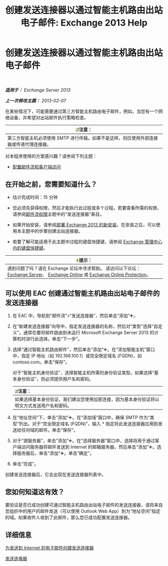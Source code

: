 ﻿---
title: '创建发送连接器以通过智能主机路由出站电子邮件: Exchange 2013 Help'
TOCTitle: 创建发送连接器以通过智能主机路由出站电子邮件
ms:assetid: 4a9ef08e-bd62-4c6b-8790-d24fb0f8f24b
ms:mtpsurl: https://technet.microsoft.com/zh-cn/library/JJ673059(v=EXCHG.150)
ms:contentKeyID: 50490481
ms.date: 01/11/2018
mtps_version: v=EXCHG.150
ms.translationtype: HT
---

# 创建发送连接器以通过智能主机路由出站电子邮件

 

_**适用于：** Exchange Server 2013_

_**上一次修改主题：** 2013-02-07_

在某些情况下，可能需要通过第三方智能主机路由电子邮件，例如，当您有一个网络设备，并希望对出站邮件执行策略检查。

<table>
<thead>
<tr class="header">
<th><img src="images/Bb124558.note(EXCHG.150).gif" title="注意" alt="注意" />注意：</th>
</tr>
</thead>
<tbody>
<tr class="odd">
<td>第三方智能主机必须使用 SMTP 进行传输。如果不是这样，则应使用外部连接器或传递代理连接器。</td>
</tr>
</tbody>
</table>


对本程序使用的方案感兴趣？请参阅下列主题：

  - [配置邮件流和客户端访问](configure-mail-flow-and-client-access-exchange-2013-help.md)

## 在开始之前，您需要知道什么？

  - 估计完成时间：15 分钟

  - 您必须先获得权限，然后才能执行此过程或多个过程。若要查看所需的权限，请参阅[邮件流权限](mail-flow-permissions-exchange-2013-help.md)主题中的“发送连接器”条目。

  - 如果开始安装，请参阅[部署 Exchange 2013 的新安装](deploy-a-new-installation-of-exchange-2013-exchange-2013-help.md)。在安装之后，可以使用本主题中的步骤创建出站连接器。

  - 若要了解可能适用于此主题中过程的键盘快捷键，请参阅 [Exchange 管理中心内的键盘快捷键](keyboard-shortcuts-in-the-exchange-admin-center-exchange-online-protection-help.md)。

<table>
<thead>
<tr class="header">
<th><img src="images/Bb124558.tip(EXCHG.150).gif" title="提示" alt="提示" />提示：</th>
</tr>
</thead>
<tbody>
<tr class="odd">
<td>遇到问题了吗？请在 Exchange 论坛中寻求帮助。 请访问以下论坛：<a href="https://go.microsoft.com/fwlink/p/?linkid=60612">Exchange Server</a>、 <a href="https://go.microsoft.com/fwlink/p/?linkid=267542">Exchange Online</a> 或 <a href="https://go.microsoft.com/fwlink/p/?linkid=285351">Exchange Online Protection</a>。</td>
</tr>
</tbody>
</table>


## 可以使用 EAC 创建通过智能主机路由出站电子邮件的发送连接器

1.  在 EAC 中，导航到“邮件流”\>“发送连接器”，然后单击“添加”![添加图标](images/JJ218640.c1e75329-d6d7-4073-a27d-498590bbb558(EXCHG.150).gif "添加图标")。

2.  在“新建发送连接器”向导中，指定发送连接器的名称，然后对“类型”选择“自定义”。通常在要将邮件路由到未运行 Microsoft Exchange Server 2013 的计算机时进行此选择。单击“下一步”。

3.  选择“通过智能主机路由邮件”，然后单击“添加”![添加图标](images/JJ218640.c1e75329-d6d7-4073-a27d-498590bbb558(EXCHG.150).gif "添加图标")。在“添加智能主机”窗口中，指定 IP 地址（如 192.168.100.1）或完全限定域名 (FQDN)，如 contoso.com。单击“保存”。
    
    对于“智能主机身份验证”，选择智能主机所需的身份验证类型。如果选择“基本身份验证”，则必须提供用户名和密码。
    
    <table>
    <thead>
    <tr class="header">
    <th><img src="images/Bb124558.note(EXCHG.150).gif" title="注意" alt="注意" />注意：</th>
    </tr>
    </thead>
    <tbody>
    <tr class="odd">
    <td>如果选择基本身份验证，我们建议您使用加密连接，因为基本身份验证将以明文方式发送用户名和密码。</td>
    </tr>
    </tbody>
    </table>


4.  在“地址空间”下，单击“添加”![添加图标](images/JJ218640.c1e75329-d6d7-4073-a27d-498590bbb558(EXCHG.150).gif "添加图标")。在“添加域”窗口中，确保 SMTP 作为“类型”列出。对于“完全限定域名 (FQDN)”，输入 \* 指定将此发送连接器应用到发送给任何域的邮件。单击“保存”。

5.  对于“源服务器”，单击“添加”![添加图标](images/JJ218640.c1e75329-d6d7-4073-a27d-498590bbb558(EXCHG.150).gif "添加图标")。在“选择服务器”窗口中，选择将用于通过客户端访问服务器将邮件发送到 Internet 的邮箱服务器，然后单击“添加”![添加图标](images/JJ218640.c1e75329-d6d7-4073-a27d-498590bbb558(EXCHG.150).gif "添加图标")。选择服务器后，单击“添加”![添加图标](images/JJ218640.c1e75329-d6d7-4073-a27d-498590bbb558(EXCHG.150).gif "添加图标")。单击“确定”。

6.  单击“完成”。

创建发送连接器后，它会出现在发送连接器列表中。

## 您如何知道这有效？

要验证是否已成功创建可通过智能主机路由出站电子邮件的发送连接器，请将来自您组织中的用户的邮件发送（可以使用 Outlook Web App）到为“地址空间”指定的域。如果收件人收到了此邮件，那么您已成功配置发送连接器。

## 详细信息

[为发送到 Internet 的电子邮件创建发送连接器](create-a-send-connector-for-email-sent-to-the-internet-exchange-2013-help.md)

[发送连接器](send-connectors-exchange-2013-help.md)

